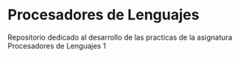 # Procesadores de Lenguajes

Repositorio dedicado al desarrollo de las practicas de la asignatura Procesadores de Lenguajes
1